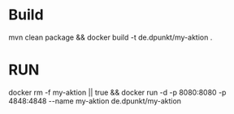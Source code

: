 # Build
mvn clean package && docker build -t de.dpunkt/my-aktion .

# RUN

docker rm -f my-aktion || true && docker run -d -p 8080:8080 -p 4848:4848 --name my-aktion de.dpunkt/my-aktion 
